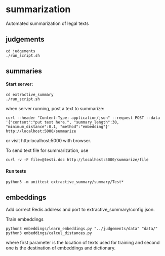 # summarization
Automated summarization of legal texts

## judgements

```
cd judgements
./run_script.sh
```

## summaries

#### Start server:
```
cd extractive_summary
./run_script.sh
```

when server running, post a text to summarize: 
```
curl --header "Content-Type: application/json" --request POST --data '{"content":"put text here.", "summary_length":30, "minimum_distance":0.1, "method":"embedding"}' http://localhost:5000/summarize
```

or visit http:localhost:5000 with browser.

To send text file for summarization, use
```
curl -v -F file=@testi.doc http://localhost:5000/summarize/file
```

#### Run tests
```
python3 -m unittest extractive_summary/summary/Test*
```

## embeddings

Add correct Redis address and port to extractive_summary/config.json.

Train embeddings

```
python3 embeddings/learn_embeddings.py "../judgements/data" "data/"
python3 embeddings/calcul_distances.py
```
where first parameter is the location of texts used for training and second one is the destination of embeddings and dictionary.
